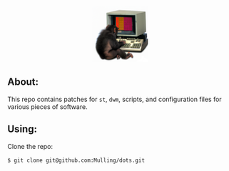<div align="center">
    <img src="misc/monke.png" width="25%" height="25%"/>
</div>

## About:

This repo contains patches for `st`, `dwm`, scripts, and configuration files for various pieces of software.

## Using:

Clone the repo:
```
$ git clone git@github.com:Mulling/dots.git
```
